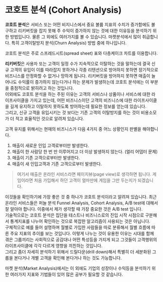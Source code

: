 코호트 분석 (Cohort Analysis)
====================

**코호트 분석**은 서비스 또는 어떤 비지니스에서 중요 볼륨 지표의 수치가 증가함에도 불구하고 리키버킷을 잡지 못해 주 수익이 증가하지 않는 것에 대한 이유등을 분석하기 위한 방법입니다.   물론 그 외에도 여러가지를 볼 수 있습니다.   마켓분석에서 많이 취급합니다.  특히 고객이탈방지 분석(Churn Analysis) 방법 중에 하나입니다.

코호트 분석은 주로 스프레드시트(spread sheet) 표와 다층케이크 차트를 이용합니다.

 **리키버킷**은 사용자 또는 고객이 일정 수가 지속적으로 이탈하는 것을  말하는데 결국 신규 고객의 유입이 이를 따라잡지 못하거나 각종 리텐션으로 방어하지 못하면 장기적으로 비즈니스를 안정화할 수 없거나 망하게 됩니다.  리키버킷을 방어하지 못하면 매출이 늘어나도 수익률이 증가하지 않는다거나 하는 문제가 발생하는데 코호트 분석에는 이 부분을 중점적으로 밝히려고 하는 것입니다.  
이외에도 코호트 분석을 하는 주된 이유는 고객의 서비스나 상품이나 서비스에 대한 라이프사이클을 가지고 있는데, 어떤 비즈니스이던 고객의 비즈니스에 대한 라이프사이클을 길게 유지하고 이탈하지 못하도록 방어하는데 필요한 정보를 얻는데 있습니다.  
그리고, 신규 고객을 유입시키는 것 보다는 기존 고객의 이탈방지를 하는 것이 비용소모가 더 적고 효율적인 것으로 알려져 있습니다.  

고객 유지를 위해서는 현재의 비즈니스가 다음 4가지 중 어느 상황인지 판별을 해야합니다. 

1. 매출이 새로운 인입 고객로부터만 발생한다.
2. 매출이 한 사람당 한 번 만 이루어지고 더 이상 발생하지 않는다. (얼리 어댑터 문제)
3. 매출이 기존 고객으로부터만 발생한다.
4. 매출이 새 인입고객과 기존 고객으로부터 발생한다.

> 여기서 매출은 온라인 서비스라면 페이지뷰(page view)로 생각하면 됩니다.  게임이라면 처음 가입해서 하던 고객이 얼마만에 게임을 그만 두는지가 되겠습니다. 

이것들을 확인하기에 가장 좋은 것 중 하나가 코호트 분석이라고 알려져 있습니다.  최근 온라인 서비스들은 퍼늘 분석 Funnel Analysis, Cohort Analysis, A/B test에 대해서 잘 알아야 합니다.  이중에서 제가 생각할 때 가장 중요한 것은 A/B test 입니다.   
기술적으로는 코호트 분석은 집단을 테스트나  비즈니스로의 진입 시작 시점으로 구분해서 통계지표를 나누어 확인하는 것으로 복잡한 알고리즘이 사용되는 것은 아닙니다.  
구체적으로 예를 들어 설명하며 월별로 가입한 사람들을 따로 분류해서 월별 흐름에 따른 주요 지표의 추이를 보는 것입니다.  이렇게 나누는 것이 유용한 이유는 시대를 함께 겪은 그룹끼리는 사회적으로 공감대나 어떤 특성등을 가지게 되고 그것들이 고객행위의 라이프사이클에 각각 다르게 영향을 끼친하는 것입니다.  
그리고 좀더 자세히 분석하기 위해서 드릴다운(drill down)해서 특별히 더 세분화된 그룹을 본다거나 개별 고객을 확인해 본다거나 하는 것도 가능합니다.

마켓 분석(Market Analysis)에서는 이 외에도 기업의 성장이나 수익등을 분석하기 위한 여러가지 지표와 기법들이 있어 많은 공부가 필요할 것 같습니다.





